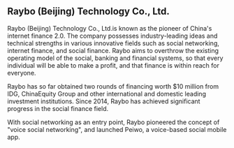 ## Raybo (Beijing) Technology Co., Ltd. 

Raybo (Beijing) Technology Co., Ltd.is known as the pioneer of China's internet finance 2.0. The company possesses industry-leading ideas and technical strengths in various innovative fields such as social networking, internet finance, and social finance. Raybo aims to overthrow the existing operating model of the social, banking and financial systems, so that every individual will be able to make a profit, and that finance is within reach for everyone. 

Raybo has so far obtained two rounds of financing worth $10 million from IDG, ChinaEquity Group and other international and domestic leading investment institutions. Since 2014, Raybo has achieved significant progress in the social finance field. 

With social networking as an entry point, Raybo pioneered the concept of "voice social networking", and launched Peiwo, a voice-based social mobile app.
